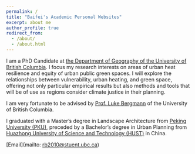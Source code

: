 ```yaml
---
permalink: /
title: "Baifei's Academic Personal Websites"
excerpt: about me
author_profile: true
redirect_from: 
  - /about/
  - /about.html
---
```


I am a PhD Candidate at [the Department of Geography of the University of British Columbia](https://geog.ubc.ca/profile/baifei-ren/).  I focus my research interests on areas of urban heat resilience and equity of urban public green spaces. I will explore the relationships between vulnerability, urban heating, and green space, offering not only particular empirical results but also methods and tools that will be of use as regions consider climate justice in their planning.

I am very fortunate to be advised by [Prof. Luke Bergmann](https://geog.ubc.ca/profile/luke-bergmann/) of the University of British Columbia.

I graduated with a Master’s degree in Landscape Architecture from [Peking University (PKU)](https://english.pku.edu.cn/about.html), preceded by a Bachelor’s degree in Urban Planning from [Huazhong University of Science and Technology (HUST)](https://english.hust.edu.cn/ABOUT/HUST_at_a_Glance.html) in China.

[Email](mailto: rb2010@stuent.ubc.ca)



